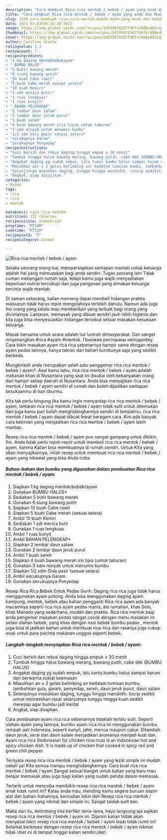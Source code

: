 ```yaml
---
description: "Cara membuat Rica rica mentok / bebek / ayam yang enak dan Mudah Dibuat"
title: "Cara membuat Rica rica mentok / bebek / ayam yang enak dan Mudah Dibuat"
slug: 1036-cara-membuat-rica-rica-mentok-bebek-ayam-yang-enak-dan-mudah-dibuat
date: 2021-07-03T06:33:39.907Z
image: https://img-global.cpcdn.com/recipes/5d5950f8267fd6f4/680x482cq70/rica-rica-mentok-bebek-ayam-foto-resep-utama.jpg
thumbnail: https://img-global.cpcdn.com/recipes/5d5950f8267fd6f4/680x482cq70/rica-rica-mentok-bebek-ayam-foto-resep-utama.jpg
cover: https://img-global.cpcdn.com/recipes/5d5950f8267fd6f4/680x482cq70/rica-rica-mentok-bebek-ayam-foto-resep-utama.jpg
author: Caroline Steele
ratingvalue: 3.3
reviewcount: 7
recipeingredient:
- "1 kg daging mentokbebekayam"
- " BUMBU HALUS"
- "5 butir bawang merah"
- "6 siung bawang putih"
- "10 buah Cabe rawit"
- "5 buah Cabe merah sesuai selera"
- "10 buah Kemiri"
- "1 sdt merica butir"
- "1 ruas lengkuas"
- "1 ruas kunyit"
- " BAHAN PELENGKAP"
- "2 lembar daun salam"
- "2 lembar daun jeruk purut"
- "1 buah sereh"
- "4 buah bawang merah iris tipis untuk taburan"
- "3 sdm minyak untuk menumis bumbu"
- "1/2 sdm Gula pasir sesuai selera"
- "secukupnya Garam"
- "secukupnya Penyedap"
recipeinstructions:
- "Cuci bersih dan rebus daging hingga empuk ± 20 menit"
- "Tumbuk hingga halus bawang merang, bawang putih, cabe dkk (BUMBU HALUS)"
- "Angakat daging yg sudah empuk, lalu tumis bumbu halus sampai harum dan berwarna coklat keemasan"
- "Masukkan air ± 2 gelas belimbing air kedalam tumisan bumbu, tambahkan gula, garam, penyedap, sereh, daun jeruk purut, daun salam"
- "Selanjutnya masukkan daging, tunggu hingga mendidih. (incip sedikit untuk memastikan rasa) selanjutnya tunggu hingga kuah sedikit meresap agar bumbu jadi kental"
- "Angkat, siap disajikan."
categories:
- Resep
tags:
- rica
- rica
- mentok

katakunci: rica rica mentok 
nutrition: 132 calories
recipecuisine: Indonesian
preptime: "PT34M"
cooktime: "PT31M"
recipeyield: "3"
recipecategory: Dinner

---
```



![Rica rica mentok / bebek / ayam](https://img-global.cpcdn.com/recipes/5d5950f8267fd6f4/680x482cq70/rica-rica-mentok-bebek-ayam-foto-resep-utama.jpg)

Selaku seorang orang tua, mempersiapkan santapan mantab untuk keluarga adalah hal yang memuaskan bagi anda sendiri. Tugas seorang istri Tidak cuman menangani rumah saja, tetapi kamu juga wajib menyediakan keperluan nutrisi tercukupi dan juga panganan yang dimakan keluarga tercinta wajib mantab.

Di zaman  sekarang, kalian memang dapat membeli hidangan praktis walaupun tidak harus repot mengolahnya terlebih dahulu. Namun ada juga lho orang yang selalu mau memberikan yang terbaik bagi orang yang dicintainya. Lantaran, memasak yang dibuat sendiri jauh lebih higienis dan kita juga bisa menyesuaikan hidangan tersebut sesuai masakan kesukaan keluarga. 

Masak bersama untuk acara adalah hal lumrah dimasyarakat. Dan sangat mnyenangkan.#rica #ayam #mentok. Похожие рестораны неподалёку. Cara bikin masakan ayam rica rica sebenarnya hampir sama dengan resep ayam pedas lainnya, hanya takran dan bahan bumbunya saja yang sedikit berbeda.

Mungkinkah anda merupakan salah satu penggemar rica rica mentok / bebek / ayam?. Asal kamu tahu, rica rica mentok / bebek / ayam adalah makanan khas di Nusantara yang saat ini disukai oleh kebanyakan orang dari hampir setiap daerah di Nusantara. Anda bisa menyajikan rica rica mentok / bebek / ayam sendiri di rumah dan boleh dijadikan santapan kesukaanmu di hari liburmu.

Kita tak perlu bingung jika kamu ingin menyantap rica rica mentok / bebek / ayam, lantaran rica rica mentok / bebek / ayam tidak sulit untuk ditemukan dan juga kamu pun boleh menghidangkannya sendiri di tempatmu. rica rica mentok / bebek / ayam dapat dibuat lewat beragam cara. Kini ada banyak cara kekinian yang menjadikan rica rica mentok / bebek / ayam lebih mantap.

Resep rica rica mentok / bebek / ayam pun sangat gampang untuk dibikin, lho. Anda tidak perlu repot-repot untuk membeli rica rica mentok / bebek / ayam, karena Kalian bisa membuatnya di rumah sendiri. Untuk Kita yang akan menyajikannya, inilah resep untuk membuat rica rica mentok / bebek / ayam yang nikamat yang bisa Anda coba.

<!--inarticleads1-->

##### Bahan-bahan dan bumbu yang digunakan dalam pembuatan Rica rica mentok / bebek / ayam:

1. Siapkan 1 kg daging mentok/bebek/ayam
1. Gunakan  BUMBU HALUS*
1. Sediakan 5 butir bawang merah
1. Gunakan 6 siung bawang putih
1. Siapkan 10 buah Cabe rawit
1. Siapkan 5 buah Cabe merah (sesuai selera)
1. Ambil 10 buah Kemiri
1. Sediakan 1 sdt merica butir
1. Gunakan 1 ruas lengkuas
1. Ambil 1 ruas kunyit
1. Ambil  BAHAN PELENGKAP*
1. Siapkan 2 lembar daun salam
1. Gunakan 2 lembar daun jeruk purut
1. Ambil 1 buah sereh
1. Siapkan 4 buah bawang merah iris tipis (untuk taburan)
1. Gunakan 3 sdm minyak untuk menumis bumbu
1. Siapkan 1/2 sdm Gula pasir (sesuai selera)
1. Ambil secukupnya Garam
1. Gunakan secukupnya Penyedap


Resep Rica Rica Bebek Entok Pedas Gurih. Daging rica rica juga tidak harus menggunakan ayam potong. Anda bisa menggunakan daging ayam kampung, mentok, bebek atau bahan pengganti Rica rica ayam ada banyak macamnya seperti rica rica ayam pedas manis, ala rumahan, khas Solo, khas Manado yang sederhana, mudah dan praktis. Rica rica mentok bagi anda pengemar masakan pedas sangat cocok dengan menu masakan ini selain olahan bebek, yang khas dengan nasi bebek bumbu pedas , mentok juga bisa di jadikan bahan untuk membuat rica-rica dan rasanya juga cukup enak untuk para pecinta makanan unggas seperti bebek. 

<!--inarticleads2-->

##### Langkah-langkah menyiapkan Rica rica mentok / bebek / ayam:

1. Cuci bersih dan rebus daging hingga empuk ± 20 menit
1. Tumbuk hingga halus bawang merang, bawang putih, cabe dkk (BUMBU HALUS)
1. Angakat daging yg sudah empuk, lalu tumis bumbu halus sampai harum dan berwarna coklat keemasan
1. Masukkan air ± 2 gelas belimbing air kedalam tumisan bumbu, tambahkan gula, garam, penyedap, sereh, daun jeruk purut, daun salam
1. Selanjutnya masukkan daging, tunggu hingga mendidih. (incip sedikit untuk memastikan rasa) selanjutnya tunggu hingga kuah sedikit meresap agar bumbu jadi kental
1. Angkat, siap disajikan.


Cara pembuatan ayam rica rica sebenarnya tidaklah terlalu sulit. Seperti olahan ayam yang lainnya, bumbu ayam rica rica ini menggunakan bumbu rempah asli Indonesia, seperti kunyit, jahe, merica maupun cabai. Ditambah daun jeruk, serai dan daun salam menjadikan aromanya menjadi kuat dan. Ayam rica-rica (Indonesian for chicken rica-rica) is an Indonesian hot and spicy chicken dish. It is made up of chicken that cooked in spicy red and green chili pepper. 

Ternyata resep rica rica mentok / bebek / ayam yang lezat simple ini mudah sekali ya! Kita semua mampu menghidangkannya. Cara buat rica rica mentok / bebek / ayam Sangat sesuai banget untuk kalian yang baru mau belajar memasak atau juga bagi kalian yang sudah pandai dalam memasak.

Tertarik untuk mencoba membikin resep rica rica mentok / bebek / ayam enak tidak rumit ini? Kalau anda mau, mending kamu segera buruan siapin alat dan bahan-bahannya, kemudian bikin deh Resep rica rica mentok / bebek / ayam yang nikmat dan simple ini. Sangat taidak sulit kan. 

Maka dari itu, ketimbang kita berfikir lama-lama, hayo langsung aja sajikan resep rica rica mentok / bebek / ayam ini. Dijamin kalian tiidak akan menyesal bikin resep rica rica mentok / bebek / ayam lezat tidak rumit ini! Selamat berkreasi dengan resep rica rica mentok / bebek / ayam nikmat tidak ribet ini di tempat tinggal kalian sendiri,oke!.

